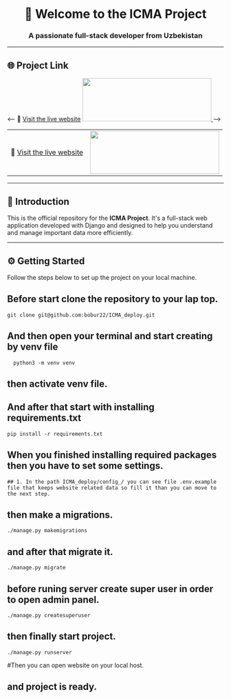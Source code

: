 <h1 align="center">👋 Welcome to the ICMA Project</h1>
<h3 align="center">A passionate full-stack developer from Uzbekistan</h3>

---

## 🌐 Project Link

<-- 🔗 [Visit the live website](http://icma.uz/en/)
<a href="https://github.com/bobur22/ICMA_deploy.git">
   <img width="300px" height="100px" src="http://icma.uz/static/main/img/language_en.svg" />
</a> -->

<table>
  <tr>
    <td>
      🔗 <a href="http://icma.uz/en/">Visit the live website</a>
    </td>
    <td>
      <a href="https://github.com/bobur22/ICMA_deploy.git">
        <img width="300px" height="100px" src="http://icma.uz/static/main/img/language_en.svg" />
      </a>
    </td>
  </tr>
</table>

---

## 🧠 Introduction

This is the official repository for the **ICMA Project**. It's a full-stack web application developed with Django and designed to help you understand and manage important data more efficiently.

---

## ⚙️ Getting Started

Follow the steps below to set up the project on your local machine.

## Before start clone the repository to your lap top.
    git clone git@github.com:bobur22/ICMA_deploy.git
## And then open your terminal and start creating by venv file
      python3 -m venv venv
## then activate venv file.
## And after that start with installing requirements.txt
    pip install -r requirements.txt

## When you finished installing required packages then you have to set some settings.
    ## 1. In the path ICMA_deploy/config_/ you can see file .env.example file that keeps website related data so fill it than you can move to the next step.
    
## then make a migrations.
    ./manage.py makemigrations

## and after that migrate it.
    ./manage.py migrate

## before runing server create super user in order to open admin panel.
    ./manage.py createsuperuser

## then finally start project.
    ./manage.py runserver

#Then you can open website on your local host.
## and project is ready.
